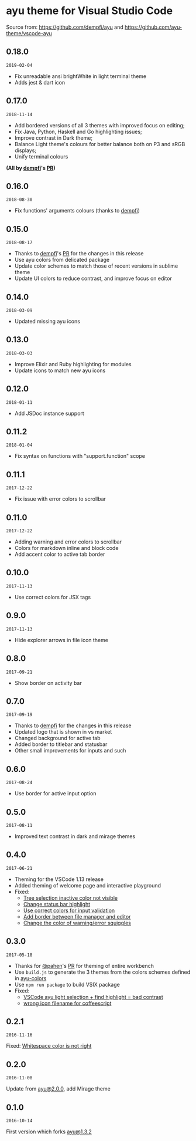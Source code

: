 # ayu theme for Visual Studio Code

Source from: https://github.com/dempfi/ayu and https://github.com/ayu-theme/vscode-ayu

## 0.18.0

`2019-02-04`
- Fix unreadable ansi brightWhite in light terminal theme
- Adds jest & dart icon

## 0.17.0

`2018-11-14`
- Add bordered versions of all 3 themes with improved focus on editing;
- Fix Java, Python, Haskell and Go highlighting issues;
- Improve contrast in Dark theme;
- Balance Light theme's colours for better balance both on P3 and sRGB displays;
- Unify terminal colours

**(All by [dempfi](https://github.com/dempfi)'s [PR](https://github.com/teabyii/vscode-ayu/pull/70))**

## 0.16.0

`2018-08-30`
- Fix functions' arguments colours (thanks to [dempfi](https://github.com/dempfi))

## 0.15.0

`2018-08-17`
- Thanks to [dempfi](https://github.com/dempfi)'s [PR](https://github.com/teabyii/vscode-ayu/pull/60) for the changes in this release
- Use ayu colors from delicated package
- Update color schemes to match those of recent versions in sublime theme
- Update UI colors to reduce contrast, and improve focus on editor

## 0.14.0

`2018-03-09`
- Updated missing ayu icons

## 0.13.0

`2018-03-03`
- Improve Elixir and Ruby highlighting for modules
- Update icons to match new ayu icons

## 0.12.0

`2018-01-11`
- Add JSDoc instance support

## 0.11.2

`2018-01-04`
- Fix syntax on functions with "support.function" scope

## 0.11.1

`2017-12-22`
- Fix issue with error colors to scrollbar

## 0.11.0

`2017-12-22`
- Adding warning and error colors to scrollbar
- Colors for markdown inline and block code
- Add accent color to active tab border

## 0.10.0

`2017-11-13`
- Use correct colors for JSX tags

## 0.9.0

`2017-11-13`
- Hide explorer arrows in file icon theme

## 0.8.0

`2017-09-21`
- Show border on activity bar

## 0.7.0

`2017-09-19`
- Thanks to [dempfi](https://github.com/dempfi) for the changes in this release
- Updated logo that is shown in vs market
- Changed background for active tab
- Added border to titlebar and statusbar
- Other small improvements for inputs and such

## 0.6.0

`2017-08-24`

-  Use border for active input option

## 0.5.0

`2017-08-11`

- Improved text contrast in dark and mirage themes

## 0.4.0

`2017-06-21`

- Theming for the VSCode 1.13 release
- Added theming of welcome page and interactive playground
- Fixed:
    - [Tree selection inactive color not visible](https://github.com/teabyii/vscode-ayu/issues/12)
    - [Change status bar highlight](https://github.com/teabyii/vscode-ayu/issues/13)
    - [Use correct colors for input validation](https://github.com/teabyii/vscode-ayu/issues/14)
    - [Add border between file manager and editor](https://github.com/teabyii/vscode-ayu/issues/15)
    - [Change the color of warning/error squiggles](https://github.com/teabyii/vscode-ayu/issues/16)

## 0.3.0

`2017-05-18`

- Thanks for [@pahen](https://github.com/pahen)'s [PR](https://github.com/teabyii/vscode-ayu/pull/8) for theming of entire workbench
- Use `build.js` to generate the 3 themes from the colors schemes defined in [ayu-colors](https://github.com/ayu-theme/ayu-colors)
- Use `npm run package` to build VSIX package
- Fixed:
    - [VSCode ayu light selection + find highlight = bad contrast](https://github.com/teabyii/vscode-ayu/issues/3)
    - [wrong icon filename for coffeescript](https://github.com/teabyii/vscode-ayu/issues/6)

## 0.2.1

`2016-11-16`

Fixed: [Whitespace color is not right](https://github.com/jsenjoy/vscode-ayu/issues/2)

## 0.2.0

`2016-11-08`

Update from ayu@2.0.0, add Mirage theme

## 0.1.0

`2016-10-14`

First version which forks ayu@1.3.2
